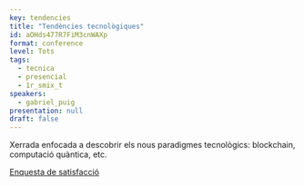 ```yaml
---
key: tendencies
title: "Tendències tecnològiques"
id: aOHds477R7FiM3cnWAXp
format: conference
level: Tots
tags:
  - tecnica
  - presencial
  - 1r_smix_t
speakers:
  - gabriel_puig
presentation: null
draft: false
---
```


Xerrada enfocada a descobrir els nous paradigmes tecnològics: blockchain, computació quàntica, etc.

[Enquesta de satisfacció](https://docs.google.com/forms/d/e/1FAIpQLSdo6J1BVKLrvDF7wRi7g6nuBaBHONr9R3C_1WUlbW_fUNyUHw/viewform?usp=sf_link)
